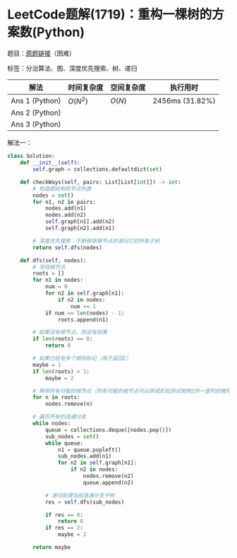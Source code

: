 # LeetCode题解(1719)：重构一棵树的方案数(Python)

题目：[原题链接](https://leetcode-cn.com/problems/number-of-ways-to-reconstruct-a-tree/)（困难）

标签：分治算法、图、深度优先搜索、树、递归

| 解法           | 时间复杂度 | 空间复杂度 | 执行用时        |
| -------------- | ---------- | ---------- | --------------- |
| Ans 1 (Python) | $O(N^2)$   | $O(N)$     | 2456ms (31.82%) |
| Ans 2 (Python) |            |            |                 |
| Ans 3 (Python) |            |            |                 |

解法一：

```python
class Solution:
    def __init__(self):
        self.graph = collections.defaultdict(set)

    def checkWays(self, pairs: List[List[int]]) -> int:
        # 构造图结构和节点列表
        nodes = set()
        for n1, n2 in pairs:
            nodes.add(n1)
            nodes.add(n2)
            self.graph[n1].add(n2)
            self.graph[n2].add(n1)

        # 深度优先搜索：不断移除根节点并递归它的所有子树
        return self.dfs(nodes)

    def dfs(self, nodes):
        # 寻找根节点
        roots = []
        for n1 in nodes:
            num = 0
            for n2 in self.graph[n1]:
                if n2 in nodes:
                    num += 1
            if num == len(nodes) - 1:
                roots.append(n1)

        # 如果没有根节点，则没有结果
        if len(roots) == 0:
            return 0

        # 如果已经有多个根则标记（用于返回2）
        maybe = 1
        if len(roots) > 1:
            maybe = 2

        # 移除所有可能的根节点（所有可能的根节点可以排成形如测试用例2的一竖列的情形）
        for n in roots:
            nodes.remove(n)

        # 遍历所有的连通分支
        while nodes:
            queue = collections.deque([nodes.pop()])
            sub_nodes = set()
            while queue:
                n1 = queue.popleft()
                sub_nodes.add(n1)
                for n2 in self.graph[n1]:
                    if n2 in nodes:
                        nodes.remove(n2)
                        queue.append(n2)

            # 递归处理当前连通分支子树
            res = self.dfs(sub_nodes)

            if res == 0:
                return 0
            if res == 2:
                maybe = 2

        return maybe
```

